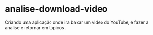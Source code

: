# analise-download-video
Criando uma aplicação onde ira baixar um video do YouTube, e fazer a analise  e retornar em topicos  . 
